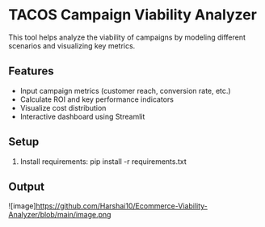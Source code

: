 # TACOS Campaign Viability Analyzer

This tool helps analyze the viability of campaigns by modeling different scenarios and visualizing key metrics.

## Features

- Input campaign metrics (customer reach, conversion rate, etc.)
- Calculate ROI and key performance indicators
- Visualize cost distribution
- Interactive dashboard using Streamlit

## Setup

1. Install requirements:
   pip install -r requirements.txt

## Output
![image]https://github.com/Harshai10/Ecommerce-Viability-Analyzer/blob/main/image.png

